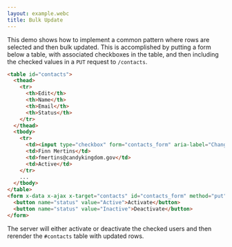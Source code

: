 ```yaml
---
layout: example.webc
title: Bulk Update
---
```


This demo shows how to implement a common pattern where rows are selected and then bulk updated. This is
accomplished by putting a form below a table, with associated checkboxes in the table, and then including the checked values in a `PUT` request to `/contacts`.

```html
<table id="contacts">
  <thead>
    <tr>
      <th>Edit</th>
      <th>Name</th>
      <th>Email</th>
      <th>Status</th>
    </tr>
  </thead>
  <tbody>
    <tr>
      <td><input type="checkbox" form="contacts_form" aria-label="Change Status" name="ids" value="0"></td>
      <td>Finn Mertins</td>
      <td>fmertins@candykingdom.gov</td>
      <td>Active</td>
    </tr>
    ...
  </tbody>
</table>
<form x-data x-ajax x-target="contacts" id="contacts_form" method="put" action="/contacts">
  <button name="status" value="Active">Activate</button>
  <button name="status" value="Inactive">Deactivate</button>
</form>
```

The server will either activate or deactivate the checked users and then rerender the `#contacts` table with
updated rows.

<script>
  let database = function () {
    let data = [
      { id: 1, name: "Finn", email: "fmertins@candykingdom.gov", status: "Active" },
      { id: 2, name: "Jake", email: "jake@candykingdom.gov", status: "Active" },
      { id: 3, name: "BMO", email: "bmo@moco.com", status: "Active" },
      { id: 4, name: "Marceline", email: "marceline@vampirequeen.me", status: "Inactive" }
    ];
    return {
      find: (id) => data.find(contact => contact.id === parseInt(id)),
      all: () => data,
    }
  }()

  document.addEventListener('DOMContentLoaded', () => {
    window.server({
      'GET /contacts': () => view(database.all()),
      'PUT /contacts': (formData) => {
        let ids = formData.getAll('ids') || []
        ids.forEach(id => {
          database.find(id)['status'] = formData.get('status');
        })
        return view(database.all());
      },
    }).get('/contacts')
  })

  function view(contacts) {
    let rows = contacts.map(contact => `<tr>
  <td><input type="checkbox" form="contacts_form" aria-label="Change Status" name="ids" value="${contact.id}"></td>
  <td>${contact.name}</td>
  <td>${contact.email}</td>
  <td>${contact.status}</td>
</tr>`).join('\n')

    return `<table id="contacts">
  <thead>
    <tr>
      <th>Edit</th>
      <th>Name</th>
      <th>Email</th>
      <th>Status</th>
    </tr>
  </thead>
  <tbody>
    ${rows}
  </tbody>
</table>
<form x-data x-ajax x-target="contacts" id="contacts_form" method="put" action="/contacts">
  <button name="status" value="Active">Activate</button>
  <button name="status" value="Inactive">Deactivate</button>
</form>`
  }
</script>
